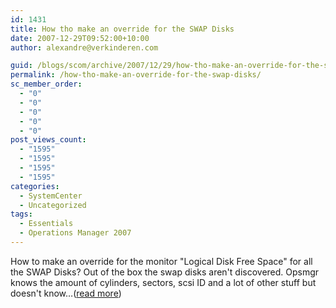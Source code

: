 ```yaml
---
id: 1431
title: How tho make an override for the SWAP Disks
date: 2007-12-29T09:52:00+10:00
author: alexandre@verkinderen.com

guid: /blogs/scom/archive/2007/12/29/how-tho-make-an-override-for-the-swap-disks.aspx
permalink: /how-tho-make-an-override-for-the-swap-disks/
sc_member_order:
  - "0"
  - "0"
  - "0"
  - "0"
  - "0"
post_views_count:
  - "1595"
  - "1595"
  - "1595"
  - "1595"
categories:
  - SystemCenter
  - Uncategorized
tags:
  - Essentials
  - Operations Manager 2007
---
```

How to make an override for the monitor "Logical Disk Free Space" for all the SWAP Disks? Out of the box the swap disks aren't discovered. Opsmgr knows the amount of cylinders, sectors, scsi ID and a lot of other stuff but doesn't know&#8230;([read more](http://trycatch.be/blogs/scug/archive/2007/12/29/how-tho-make-an-override-for-the-swap-disks.aspx))<img src="http://trycatch.be/aggbug.aspx?PostID=306" width="1" height="1" />
